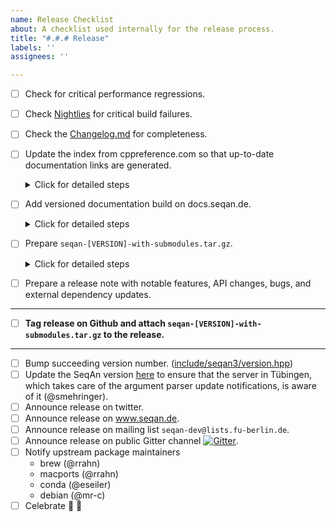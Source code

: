 ```yaml
---
name: Release Checklist
about: A checklist used internally for the release process.
title: "#.#.# Release"
labels: ''
assignees: ''

---
```


- [ ] Check for critical performance regressions.
- [ ] Check [Nightlies](http://cdash.seqan.de/index.php?project=SeqAn3) for critical build failures.
- [ ] Check the [Changelog.md](https://github.com/seqan/seqan3/blob/master/CHANGELOG.md) for completeness.
- [ ] Update the index from cppreference.com so that up-to-date documentation links are generated.
  <details><summary>Click for detailed steps</summary><br>

  Check for [new releases](https://github.com/PeterFeicht/cppreference-doc/releases) and update the link and hash
  in the [code base](https://github.com/seqan/seqan3/blob/b0b279689fa65c2431a5162f2d8acc3ca663f72d/test/documentation/seqan3-doxygen.cmake#L37).

  For the hash do

  ```
  wget -O- <link to html book> | sha256sum
  ```

  </details>
- [ ] Add versioned documentation build on docs.seqan.de.
  <details><summary>Click for detailed steps</summary>

  1. Build the documentation locally

  2. Create a #.#.# directory for the release in `/web/docs.seqan.de/htdocs/seqan/`

  3. Copy everything from the local build (`doc_usr/html/*`) into the directory.

  4. Alter the file `/web/docs.seqan.de/htdocs/index.html` with a link to the new documentation build.

  </details>
- [ ] Prepare `seqan-[VERSION]-with-submodules.tar.gz`.
  <details><summary>Click for detailed steps</summary><br>

  Make a fresh clone of the repository and recursively delete the `.git` directories.
  ```
  git clone https://github.com/seqan/seqan3.git
  cd seqan3
  git submodule init
  git submodule update
  rm -rdf .git submodules/sdsl-lite/.git submodules/range-v3/.git submodules/cereal/.git
  cd ..
  tar -czf seqan-<#.#.#>-with-submodules.tar.gz seqan3
  ```

  Note: Do not do `git clone -recurse-submodules https://github.com/seqan/seqan3.git` because it will recursively
  pull sub-submodules which we do not want!

  </details>
- [ ] Prepare a release note with notable features, API changes, bugs, and external dependency updates.

---

- [ ] **Tag release on Github and attach `seqan-[VERSION]-with-submodules.tar.gz` to the release.**

---

- [ ] Bump succeeding version number. ([include/seqan3/version.hpp](https://github.com/seqan/seqan3/blob/6391aaa014db4d04b8220a2041014295c4134f33/include/seqan3/version.hpp#L19-L24))
- [ ] Update the SeqAn version [here](https://github.com/OpenMS/usage_plots/blob/master/seqan_versions.txt) to ensure
      that the server in Tübingen, which takes care of the argument parser update notifications, is aware of it
      (@smehringer).
- [ ] Announce release on twitter.
- [ ] Announce release on www.seqan.de.
- [ ] Announce release on mailing list `seqan-dev@lists.fu-berlin.de`.
- [ ] Announce release on public Gitter channel [![Gitter](https://badges.gitter.im/seqan/Lobby.svg)](https://gitter.im/seqan/Lobby?utm_source=badge&utm_medium=badge&utm_campaign=pr-badge).
- [ ] Notify upstream package maintainers
  - brew (@rrahn)
  - macports (@rrahn)
  - conda (@eseiler)
  - debian (@mr-c)
- [ ] Celebrate :tada: :beer:
